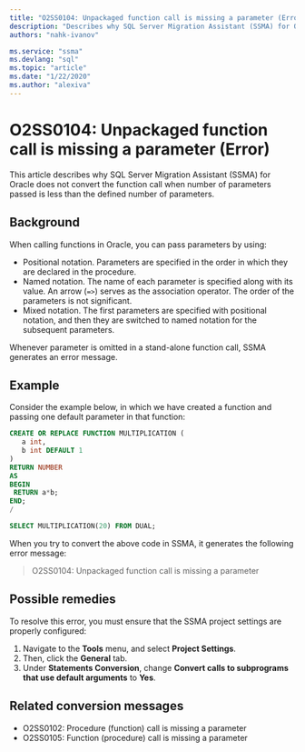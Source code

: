 ```yaml
---
title: "O2SS0104: Unpackaged function call is missing a parameter (Error)"
description: "Describes why SQL Server Migration Assistant (SSMA) for Oracle does not convert the function call when number of parameters passed is less than the defined number of parameters."
authors: "nahk-ivanov"

ms.service: "ssma"
ms.devlang: "sql"
ms.topic: "article"
ms.date: "1/22/2020"
ms.author: "alexiva"
---
```


# O2SS0104: Unpackaged function call is missing a parameter (Error)

This article describes why SQL Server Migration Assistant (SSMA) for Oracle does not convert the function call when number of parameters passed is less than the defined number of parameters.

## Background

When calling functions in Oracle, you can pass parameters by using:

* Positional notation. Parameters are specified in the order in which they are declared in the procedure.
* Named notation. The name of each parameter is specified along with its value. An arrow (`=>`) serves as the association operator. The order of the parameters is not significant.
* Mixed notation. The first parameters are specified with positional notation, and then they are switched to named notation for the subsequent parameters.

Whenever parameter is omitted in a stand-alone function call, SSMA generates an error message.

## Example

Consider the example below, in which we have created a function and passing one default parameter in that function:

```sql
CREATE OR REPLACE FUNCTION MULTIPLICATION (
   a int,
   b int DEFAULT 1
)
RETURN NUMBER
AS
BEGIN
 RETURN a*b;
END;
/

SELECT MULTIPLICATION(20) FROM DUAL;
```

When you try to convert the above code in SSMA, it generates the following error message:

> O2SS0104: Unpackaged function call is missing a parameter

## Possible remedies

To resolve this error, you must ensure that the SSMA project settings are properly configured:

1. Navigate to the **Tools** menu, and select **Project Settings**.
2. Then, click the **General** tab.
3. Under **Statements Conversion**, change **Convert calls to subprograms that use default arguments** to **Yes**.

## Related conversion messages

* O2SS0102: Procedure (function) call is missing a parameter
* O2SS0105: Function (procedure) call is missing a parameter
